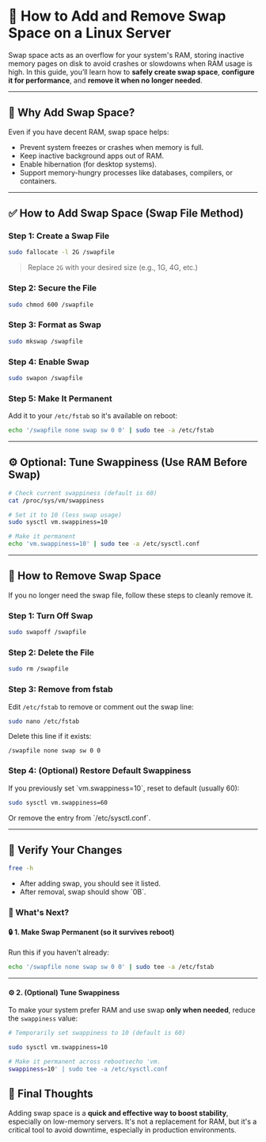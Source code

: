 # 🧠 How to Add and Remove Swap Space on a Linux Server

Swap space acts as an overflow for your system's RAM, storing inactive memory pages on disk to avoid crashes or slowdowns when RAM usage is high. In this guide, you’ll learn how to **safely create swap space**, **configure it for performance**, and **remove it when no longer needed**.

---

## 📌 Why Add Swap Space?

Even if you have decent RAM, swap space helps:

- Prevent system freezes or crashes when memory is full.
- Keep inactive background apps out of RAM.
- Enable hibernation (for desktop systems).
- Support memory-hungry processes like databases, compilers, or containers.

---

## ✅ How to Add Swap Space (Swap File Method)

### Step 1: Create a Swap File

```bash
sudo fallocate -l 2G /swapfile
```

> Replace `2G` with your desired size (e.g., 1G, 4G, etc.)

### Step 2: Secure the File

```bash
sudo chmod 600 /swapfile
```

### Step 3: Format as Swap

```bash
sudo mkswap /swapfile
```

### Step 4: Enable Swap

```bash
sudo swapon /swapfile
```

### Step 5: Make It Permanent

Add it to your `/etc/fstab` so it's available on reboot:

```bash
echo '/swapfile none swap sw 0 0' | sudo tee -a /etc/fstab
```

---

## ⚙️ Optional: Tune Swappiness (Use RAM Before Swap)

```bash
# Check current swappiness (default is 60)
cat /proc/sys/vm/swappiness

# Set it to 10 (less swap usage)
sudo sysctl vm.swappiness=10

# Make it permanent
echo 'vm.swappiness=10' | sudo tee -a /etc/sysctl.conf
```

---

## 🔄 How to Remove Swap Space

If you no longer need the swap file, follow these steps to cleanly remove it.

### Step 1: Turn Off Swap

```bash
sudo swapoff /swapfile
```

### Step 2: Delete the File

```bash
sudo rm /swapfile
```

### Step 3: Remove from fstab

Edit `/etc/fstab` to remove or comment out the swap line:

```bash
sudo nano /etc/fstab
```

Delete this line if it exists:

```
/swapfile none swap sw 0 0
```

### Step 4: (Optional) Restore Default Swappiness

If you previously set \`vm.swappiness=10\`, reset to default (usually 60):

```bash
sudo sysctl vm.swappiness=60
```

Or remove the entry from \`/etc/sysctl.conf\`.

---

## 🧪 Verify Your Changes

```bash
free -h
```

- After adding swap, you should see it listed.
- After removal, swap should show \`0B\`.

### 📌 What's Next?

#### 🔒 1. Make Swap Permanent (so it survives reboot)

Run this if you haven't already:

```bash
echo '/swapfile none swap sw 0 0' | sudo tee -a /etc/fstab
```

---

#### ⚙️ 2. (Optional) Tune Swappiness

To make your system prefer RAM and use swap **only when needed**, reduce the `swappiness` value:

```bash
# Temporarily set swappiness to 10 (default is 60)

sudo sysctl vm.swappiness=10

# Make it permanent across rebootsecho 'vm.
swappiness=10' | sudo tee -a /etc/sysctl.conf

```

## 🚀 Final Thoughts

Adding swap space is a **quick and effective way to boost stability**, especially on low-memory servers. It's not a replacement for RAM, but it's a critical tool to avoid downtime, especially in production environments.
